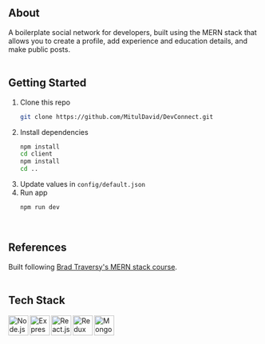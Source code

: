## **About**

A boilerplate social network for developers, built using the MERN stack that allows you to create a profile, add experience and education details, and make public posts.
<br/><br/>

## **Getting Started**

1. Clone this repo
   ```sh
   git clone https://github.com/MitulDavid/DevConnect.git
   ```
2. Install dependencies
   ```sh
   npm install
   cd client
   npm install
   cd ..
   ```
3. Update values in `config/default.json`
4. Run app
   ```sh
   npm run dev
   ```
   <br/>

## **References**

Built following [Brad Traversy's MERN stack course](https://www.udemy.com/course/mern-stack-front-to-back/).
<br/><br/>

## **Tech Stack**

[<img align="left" alt="Node.js" width="40px" src="https://user-images.githubusercontent.com/49085834/113824366-52d0b000-979d-11eb-87a1-8d8fa067df69.png" />](https://github.com/nodejs/node)
[<img align="left" alt="Express.js" width="40px" src="https://user-images.githubusercontent.com/49085834/113824983-105ba300-979e-11eb-9d44-2f0ee3c6610f.png" />](https://github.com/expressjs/express)
[<img align="left" alt="React.js" width="40px" src="https://user-images.githubusercontent.com/49085834/113824513-88759900-979d-11eb-89ed-93d8f407fda4.png" />](https://github.com/facebook/react)
[<img align="left" alt="Redux" width="40px" src="https://user-images.githubusercontent.com/49085834/113824429-6b40ca80-979d-11eb-9e7a-c550607ec7bb.png" />](https://github.com/reduxjs/redux)
[<img align="left" alt="MongoDB" width="40px" src="https://user-images.githubusercontent.com/49085834/113824603-9d522c80-979d-11eb-8ed7-2e4615ebc74a.png" />](https://www.mongodb.com)
